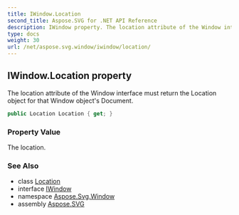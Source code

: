 ```yaml
---
title: IWindow.Location
second_title: Aspose.SVG for .NET API Reference
description: IWindow property. The location attribute of the Window interface must return the Location object for that Window objects Document
type: docs
weight: 30
url: /net/aspose.svg.window/iwindow/location/
---
```

## IWindow.Location property

The location attribute of the Window interface must return the Location object for that Window object's Document.

```csharp
public Location Location { get; }
```

### Property Value

The location.

### See Also

* class [Location](../../location/)
* interface [IWindow](../)
* namespace [Aspose.Svg.Window](../../iwindow/)
* assembly [Aspose.SVG](../../../)
